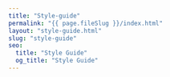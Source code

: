 ```yaml
---
title: "Style-guide"
permalink: "{{ page.fileSlug }}/index.html"
layout: "style-guide.html"
slug: "style-guide"
seo:
  title: "Style Guide"
  og_title: "Style Guide"
---
```



